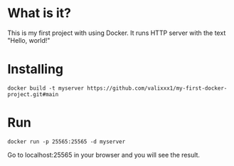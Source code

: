 # What is it?
This is my first project with using Docker. It runs HTTP server with the text "Hello, world!"

# Installing
`docker build -t myserver https://github.com/valixxx1/my-first-docker-project.git#main`

# Run
`docker run -p 25565:25565 -d myserver`

Go to localhost:25565 in your browser and you will see the result.
